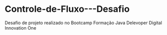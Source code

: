 # Controle-de-Fluxo---Desafio

Desafio de projeto realizado no Bootcamp Formação Java Delevoper Digital Innovation One
